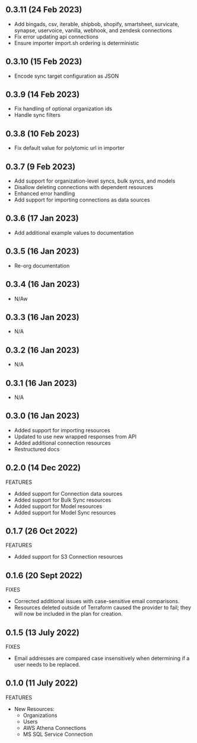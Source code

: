 
## 0.3.11 (24 Feb 2023)
 * Add bingads, csv, iterable, shipbob, shopify, smartsheet, survicate, synapse, uservoice, vanilla, webhook, and zendesk connections
 * Fix error updating api connections
 * Ensure importer import.sh ordering is deterministic

## 0.3.10 (15 Feb 2023)
* Encode sync target configuration as JSON

## 0.3.9 (14 Feb 2023)
* Fix handling of optional organization ids
* Handle sync filters


## 0.3.8 (10 Feb 2023)
* Fix default value for polytomic url in importer

## 0.3.7 (9 Feb 2023)
* Add support for organization-level syncs, bulk syncs, and models
* Disallow deleting connections with dependent resources
* Enhanced error handling
* Add support for importing connections as data sources

## 0.3.6 (17 Jan 2023)
* Add additional example values to documentation
## 0.3.5 (16 Jan 2023)
* Re-org documentation
## 0.3.4 (16 Jan 2023)
* N/Aw
## 0.3.3 (16 Jan 2023)
* N/A
## 0.3.2 (16 Jan 2023)
* N/A

## 0.3.1 (16 Jan 2023)
* N/A

## 0.3.0 (16 Jan 2023)
* Added support for importing resources
* Updated to use new wrapped responses from API
* Added additional connection resources
* Restructured docs

## 0.2.0 (14 Dec 2022)

FEATURES

* Added support for Connection data sources
* Added support for Bulk Sync resources
* Added support for Model resources
* Added support for Model Sync resources

## 0.1.7 (26 Oct 2022)

FEATURES

* Added support for S3 Connection resources

## 0.1.6 (20 Sept 2022)

FIXES

* Corrected additional issues with case-sensitive email comparisons.
* Resources deleted outside of Terraform caused the provider to fail; they will
  now be included in the plan for creation.

## 0.1.5 (13 July 2022)

FIXES

* Email addresses are compared case insensitively when determining if a user
  needs to be replaced.

## 0.1.0 (11 July 2022)

FEATURES

* New Resources:
    - Organizations
    - Users
    - AWS Athena Connections
    - MS SQL Service Connection
